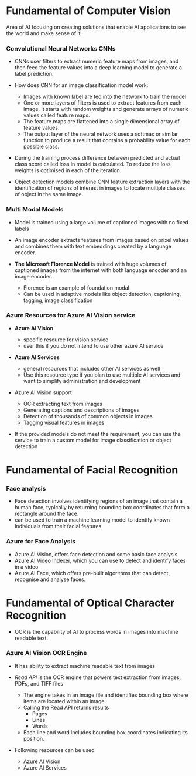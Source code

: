 


# Fundamental of Computer Vision

Area of AI focusing on creating solutions that enable AI applications to see the world and make sense of it.

### Convolutional Neural Networks CNNs
- CNNs user filters to extract numeric feature maps from images, and then feed the feature values into a deep learning model to generate a label prediction.
- How does CNN for an image classification model work:
    - Images with known label are fed into the network to train the model
    - One or more layers of filters is used to extract features from each image. It starts with random weights and generate arrays of numeric values called feature maps.
    - The feature maps are flattened into a single dimensional array of feature values.
    - The output layer of the neural network uses a softmax or similar function to produce a result that contains a probability value for each possible class.

- During the training process difference between predicted and actual class score called loss in model is calculated. To reduce the loss weights is optimised in each of the iteration. 

- Object detection models combine CNN feature extraction layers with the identification of regions of interest in images to locate multiple classes of object in the same image.

### Multi Modal Models
- Model is trained using a large volume of captioned images with no fixed labels
- An image encoder extracts features from images based on prixel values and combines them with text embeddings created by a language encoder.
  
- **The Microsoft Florence Model** is trained with huge volumes of captioned images from the internet with both language encoder and an image encoder.
  - Florence is an example of foundation modal
  - Can be used in adaptive models like object detection, captioning, tagging, image classification

### Azure Resources for Azure AI Vision service

  - **Azure AI Vision**
      - specific resource for vision service
      - user this if you do not intend to use other azure AI service
  
  - **Azure AI Services**
      - general resources that includes other AI services as well
      - Use this resource type if you plan to use multiple AI services and want to simplify administration and development

  - Azure AI Vision support
      - OCR extracting text from images
      - Generating captions and descriptions of images
      - Detection of thousands of common objects in images
      - Tagging visual features in images
  - If the provided models do not meet the requirement, you can use the service to train a custom model for image classification or object detection
  
# Fundamental of Facial Recognition

### Face analysis

- Face detection involves identifying regions of an image that contain a human face, typically by returning bounding box coordinates that form a rectangle around the face.
- can be used to train a machine learning model to identify known individuals from their facial features


### Azure for Face Analysis

- Azure AI Vision, offers face detection and some basic face analysis
- Azure AI Video Indexer, which you can use to detect and identify faces in a video
- Azure AI Face, which offers pre-built algorithms that can detect, recognise and analyse faces.

# Fundamental of Optical Character Recognition
- OCR is the capability of AI to process words in images into machine readable text.

### Azure AI Vision OCR Engine

- It has ability to extract machine readable text from images
- _Read API_ is the OCR engine that powers text extraction from images, PDFs, and TIFF files
  - The engine takes in an image file and identifies bounding box where items are located within an image.
  - Calling the Read API returns results
      - Pages
      - Lines
      - Words
  - Each line and word includes bounding box coordinates indicating its position.
  
- Following resources can be used
    - Azure AI Vision
    - Azure AI Services